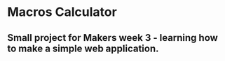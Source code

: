# Macros Calculator

## Small project for Makers week 3 - learning how to make a simple web application.